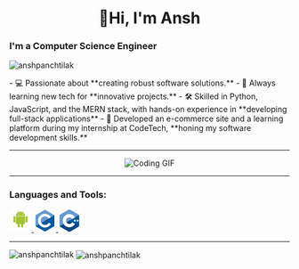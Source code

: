 <h1 align="center">👋Hi, I'm Ansh</h1>
<h3 align="left">I'm a Computer Science Engineer</h3>

<p align="left"> 
  <img src="https://komarev.com/ghpvc/?username=anshpanchtilak&label=Profile%20views&color=0e75b6&style=flat" alt="anshpanchtilak" /> 
</p>
- 💻 Passionate about **creating robust software solutions.**
- 🌟 Always learning new tech for **innovative projects.**
- 🛠️ Skilled in Python, JavaScript, and the MERN stack, with hands-on experience in **developing full-stack applications**
- 🚀 Developed an e-commerce site and a learning platform during my internship at CodeTech, **honing my software development skills.**
<br>
<hr>

<div align="center">
  <img src=" ![ansh11](https://github.com/user-attachments/assets/4146d4d2-cf0d-4d00-b70b-b7d6ce3ef782)
   " alt="Coding GIF" width="800px">
</div>

<hr>

<h3 align="left">Languages and Tools:</h3>
<p align="left"> 
  <a href="https://developer.android.com" target="_blank" rel="noreferrer"> 
    <img src="https://raw.githubusercontent.com/devicons/devicon/master/icons/android/android-original-wordmark.svg" alt="android" width="40" height="40"/> 
  </a> 
  <a href="https://www.cprogramming.com/" target="_blank" rel="noreferrer"> 
    <img src="https://raw.githubusercontent.com/devicons/devicon/master/icons/c/c-original.svg" alt="c" width="40" height="40"/> 
  </a> 
  <a href="https://www.w3schools.com/cpp/" target="_blank" rel="noreferrer"> 
    <img src="https://raw.githubusercontent.com/devicons/devicon/master/icons/cplusplus/cplusplus-original.svg" alt="cplusplus" width="40" height="40"/> 
  </a> 
  <!-- Add more icons as needed -->
</p>

<hr>

<p>
  <img align="left" src="https://github-readme-stats.vercel.app/api/top-langs?username=anshpanchtilak&show_icons=true&locale=en&layout=compact" alt="anshpanchtilak" />
</p>

<p>
  &nbsp;<img align="center" src="https://github-readme-stats.vercel.app/api?username=anshpanchtilak&show_icons=true&locale=en" alt="anshpanchtilak" />
</p>

